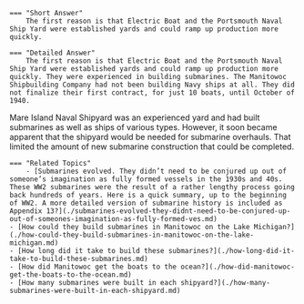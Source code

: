 
    === "Short Answer"
        The first reason is that Electric Boat and the Portsmouth Naval Ship Yard were established yards and could ramp up production more quickly.

    === "Detailed Answer"
        The first reason is that Electric Boat and the Portsmouth Naval Ship Yard were established yards and could ramp up production more quickly. They were experienced in building submarines. The Manitowoc Shipbuilding Company had not been building Navy ships at all. They did not finalize their first contract, for just 10 boats, until October of 1940.
Mare Island Naval Shipyard was an experienced yard and had built submarines as well as ships of various types. However, it soon became apparent that the shipyard would be needed for submarine overhauls. That limited the amount of new submarine construction that could be completed.

    === "Related Topics"
        - [Submarines evolved. They didn’t need to be conjured up out of someone’s imagination as fully formed vessels in the 1930s and 40s. These WW2 submarines were the result of a rather lengthy process going back hundreds of years. Here is a quick summary, up to the beginning of WW2. A more detailed version of submarine history is included as Appendix 13?](./submarines-evolved-they-didnt-need-to-be-conjured-up-out-of-someones-imagination-as-fully-formed-ves.md)
    - [How could they build submarines in Manitowoc on the Lake Michigan?](./how-could-they-build-submarines-in-manitowoc-on-the-lake-michigan.md)
    - [How long did it take to build these submarines?](./how-long-did-it-take-to-build-these-submarines.md)
    - [How did Manitowoc get the boats to the ocean?](./how-did-manitowoc-get-the-boats-to-the-ocean.md)
    - [How many submarines were built in each shipyard?](./how-many-submarines-were-built-in-each-shipyard.md)
